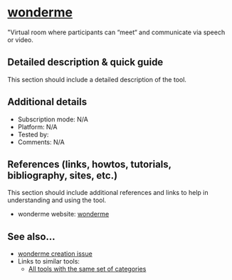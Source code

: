 # [wonderme]() 

"Virtual room where participants can “meet“ and communicate via speech or video.


## Detailed description & quick guide

This section should include a detailed description of the tool.


## Additional details

- Subscription mode: N/A
- Platform: N/A
- Tested by: 
- Comments: N/A


## References (links, howtos, tutorials, bibliography, sites, etc.)

This section should include additional references and links to help in
understanding and using the tool.

- wonderme website: [wonderme]()


## See also...

- [wonderme creation issue](https://github.com/e-CLOSE/Toolbox/issues/176)
- Links to similar tools:
  - [All tools with the same set of categories](https://github.com/e-CLOSE/Toolbox/issues?q=label%3A01_TOOL)
